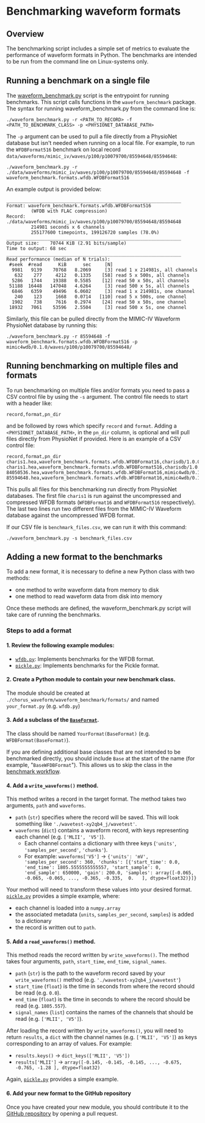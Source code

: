 # Benchmarking waveform formats

## Overview

The benchmarking script includes a simple set of metrics to evaluate the performance of waveform formats in Python. The benchmarks are intended to be run from the command line on Linux-systems only.

## Running a benchmark on a single file

The [waveform_benchmark.py](./waveform_benchmark.py) script is the entrypoint for running benchmarks. This script calls functions in the `waveform_benchmark` package. The syntax for running waveform_benchmark.py from the command line is: 

```
./waveform_benchmark.py -r <PATH_TO_RECORD> -f <PATH_TO_BENCHMARK_CLASS> -p <PHYSIONET_DATABASE_PATH>
```

The `-p` argument can be used to pull a file directly from a PhysioNet database but isn't needed when running on a local file. For example, to run the `WFDBFormat516` benchmark on local record `data/waveforms/mimic_iv/waves/p100/p10079700/85594648/85594648`:

```
./waveform_benchmark.py -r ./data/waveforms/mimic_iv/waves/p100/p10079700/85594648/85594648 -f waveform_benchmark.formats.wfdb.WFDBFormat516
```

An example output is provided below:

```
________________________________________________________________
Format: waveform_benchmark.formats.wfdb.WFDBFormat516
         (WFDB with FLAC compression)
Record: ./data/waveforms/mimic_iv/waves/p100/p10079700/85594648/85594648
         214981 seconds x 6 channels
         255177600 timepoints, 199126720 samples (78.0%)
________________________________________________________________
Output size:    70744 KiB (2.91 bits/sample)
Time to output: 68 sec
________________________________________________________________
Read performance (median of N trials):
 #seek  #read      KiB      sec     [N]
  9981   9139    70768   8.2069     [3] read 1 x 214981s, all channels
   632    277     4212   0.1335    [58] read 5 x 500s, all channels
  5286   1744    19388   0.5585    [12] read 50 x 50s, all channels
 51188  16448   147048   4.6264     [3] read 500 x 5s, all channels
  6846   6359    49496   6.0602     [3] read 1 x 214981s, one channel
   240    123     1668   0.0714   [110] read 5 x 500s, one channel
  1902    738     7616   0.2974    [24] read 50 x 50s, one channel
 18932   7061    53596   2.5504     [3] read 500 x 5s, one channel
```

Similarly, this file can be pulled directly from the MIMIC-IV Waveform PhysioNet database by running this:

```
./waveform_benchmark.py -r 85594648 -f waveform_benchmark.formats.wfdb.WFDBFormat516 -p mimic4wdb/0.1.0/waves/p100/p10079700/85594648/
```

## Running benchmarking on multiple files and formats

To run benchmarking on multiple files and/or formats you need to pass a CSV control file by using the `-s` argument. The control file needs to start with a header like:

`record,format,pn_dir`

and be followed by rows which specify `record` and `format`. Adding a `<PHYSIONET_DATABASE_PATH>`, in the `pn_dir` column, is optional and will pull files directly from PhysioNet if provided. Here is an example of a CSV control file:

```
record,format,pn_dir
charis1.hea,waveform_benchmark.formats.wfdb.WFDBFormat16,charisdb/1.0.0/
charis1.hea,waveform_benchmark.formats.wfdb.WFDBFormat516,charisdb/1.0.0/
84050536.hea,waveform_benchmark.formats.wfdb.WFDBFormat16,mimic4wdb/0.1.0/waves/p100/p10082591/84050536/
85594648.hea,waveform_benchmark.formats.wfdb.WFDBFormat16,mimic4wdb/0.1.0/waves/p100/p10079700/85594648/
```

This pulls all files for this benchmarking run directly from PhysioNet databases. The first file `charis1` is run against the uncompressed and compressed WFDB formats (`WFDBFormat16` and `WFDBFormat516` respectively). The last two lines run two different files from the MIMIC-IV Waveform database against the uncompressed WFDB format.

If our CSV file is `benchmark_files.csv`, we can run it with this command:
```
./waveform_benchmark.py -s benchmark_files.csv
```

## Adding a new format to the benchmarks

To add a new format, it is necessary to define a new Python class with two methods:

- one method to write waveform data from memory to disk
- one method to read waveform data from disk into memory

Once these methods are defined, the waveform_benchmark.py script will take care of running the benchmarks.

### Steps to add a format

#### 1. Review the following example modules:

  - [`wfdb.py`](./waveform_benchmark/formats/wfdb.py): Implements benchmarks for the WFDB format. 
  - [`pickle.py`](./waveform_benchmark/formats/pickle.py): Implements benchmarks for the Pickle format.

#### 2. Create a Python module to contain your new benchmark class.

The module should be created at `./chorus_waveform/waveform_benchmark/formats/` and named `your_format.py` (e.g. `wfdb.py`)

#### 3. Add a subclass of the [`BaseFormat`](./waveform_benchmark/formats/base.py).

The class should be named `YourFormat(BaseFormat)` (e.g. `WFDBFormat(BaseFormat)`). 

If you are defining additional base classes that are not intended to be benchmarked directly, you should include `Base` at the start of the name (for example, "`BaseWFDBFormat`"). This allows us to skip the class in the [benchmark workflow](https://github.com/chorus-ai/chorus_waveform/blob/main/.github/workflows/benchmark.yml).

#### 4. Add a `write_waveforms()` method.

This method writes a record in the target format. The method takes two arguments, `path` and `waveforms`.

  - `path` (`str`) specifies where the record will be saved. This will look something like `'./wavetest-xy2qb4_j/wavetest'`.
  - `waveforms` (`dict`) contains a waveform record, with keys representing each channel (e.g. `['MLII', 'V5']`). 
    - Each channel contains a dictionary with three keys (`'units'`, `'samples_per_second'`, `'chunks'`).
    - For example: `waveforms['V5']` -> `{'units': 'mV', 'samples_per_second': 360, 'chunks': [{'start_time': 0.0, 'end_time': 1805.5555555555557, 'start_sample': 0, 'end_sample': 650000, 'gain': 200.0, 'samples': array([-0.065, -0.065, -0.065, ..., -0.365, -0.335,  0.   ], dtype=float32)}]}`

Your method will need to transform these values into your desired format. [`pickle.py`](./waveform_benchmark/formats/pickle.py) provides a simple example, where: 

- each channel is loaded into a `numpy.array`
- the associated metadata (`units`, `samples_per_second`, `samples`) is added to a dictionary
- the record is written out to `path`.

#### 5. Add a `read_waveforms()` method.

This method reads the record written by `write_waveforms()`. The method takes four arguments, `path`, `start_time`, `end_time`, `signal_names`.

  - `path` (`str`) is the path to the waveform record saved by your `write_waveforms()` method (e.g. `'./wavetest-xy2qb4_j/wavetest'`)
  - `start_time` (`float`) is the time in seconds from where the record should be read (e.g. `0.0`).
  - `end_time` (`float`) is the time in seconds to where the record should be read (e.g. `1805.557`).
  - `signal_names` (`list`) contains the names of the channels that should be read (e.g. `['MLII', 'V5']`).

After loading the record written by `write_waveforms()`, you will need to return `results`, a `dict` with the channel names (e.g. `['MLII', 'V5']`) as keys corresponding to an array of values. For example:
  - `results.keys()` -> `dict_keys(['MLII', 'V5'])`
  - `results['MLII']` -> `array([-0.145, -0.145, -0.145, ..., -0.675, -0.765, -1.28 ], dtype=float32)`

Again, [`pickle.py`](./waveform_benchmark/formats/pickle.py) provides a simple example.

#### 6. Add your new format to the GitHub repository

Once you have created your new module, you should contribute it to the [GitHub repository](https://github.com/chorus-ai/chorus_waveform/) by opening a pull request.
